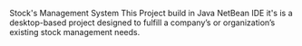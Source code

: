 Stock's Management System 
This Project build in Java NetBean IDE
it's is a desktop-based project designed to fulfill a company’s or 
organization’s existing stock management needs.